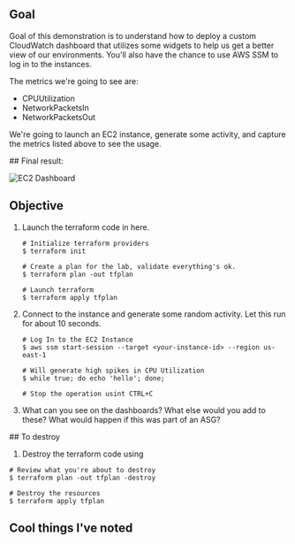 ## Goal

Goal of this demonstration is to understand how to deploy a custom CloudWatch dashboard
that utilizes some widgets to help us get a better view of our environments. You'll also
have the chance to use AWS SSM to log in to the instances.

The metrics we're going to see are:
* CPUUtilization
* NetworkPacketsIn
* NetworkPacketsOut

We're going to launch an EC2 instance, generate some activity, and capture the metrics
listed above to see the usage.


## Final result:

![EC2 Dashboard](https://github.com/dbgoytia/sysops-training/blob/main/1.monitoring-logging-and-remediation/2.custom-cloudwatch-dashboard/dashboard.png?raw=true)


## Objective

1. Launch the terraform code in here.

    ```
    # Initialize terraform providers
    $ terraform init
    ```

    ```
    # Create a plan for the lab, validate everything's ok.
    $ terraform plan -out tfplan 
    ```

    ```
    # Launch terraform
    $ terraform apply tfplan
    ```

2. Connect to the instance and generate some random activity. Let this run for about 10 seconds.

    ```
    # Log In to the EC2 Instance
    $ aws ssm start-session --target <your-instance-id> --region us-east-1

    # Will generate high spikes in CPU Utilization
    $ while true; do echo 'hello'; done;

    # Stop the operation usint CTRL+C
    ```


3. What can you see on the dashboards? What else would you add to these? What would happen if this was part of an ASG?

## To destroy

1. Destroy the terraform code using

```
# Review what you're about to destroy
$ terraform plan -out tfplan -destroy
```

```
# Destroy the resources
$ terraform apply tfplan
```


## Cool things I've noted


